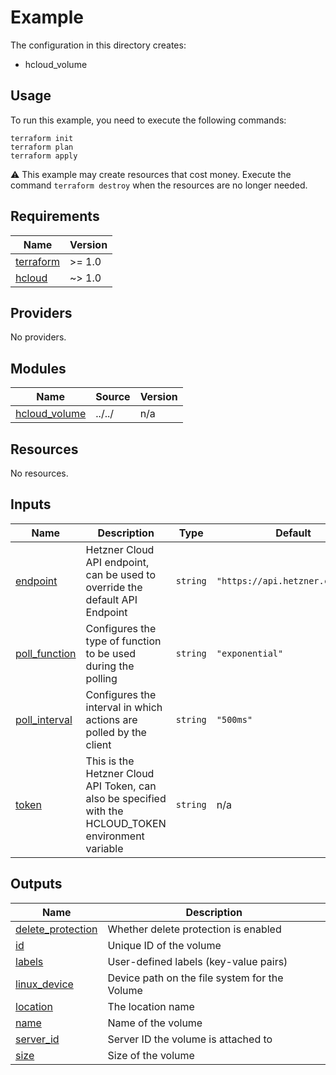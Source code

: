 # Example

The configuration in this directory creates:

* hcloud_volume

## Usage

To run this example, you need to execute the following commands:

```shell
terraform init
terraform plan
terraform apply
```

:warning: This example may create resources that cost money. Execute the
command `terraform destroy` when the resources are no longer needed.

<!-- BEGIN_TF_DOCS -->
## Requirements

| Name | Version |
|------|---------|
| <a name="requirement_terraform"></a> [terraform](#requirement\_terraform) | >= 1.0 |
| <a name="requirement_hcloud"></a> [hcloud](#requirement\_hcloud) | ~> 1.0 |

## Providers

No providers.

## Modules

| Name | Source | Version |
|------|--------|---------|
| <a name="module_hcloud_volume"></a> [hcloud\_volume](#module\_hcloud\_volume) | ../../ | n/a |

## Resources

No resources.

## Inputs

| Name | Description | Type | Default | Required |
|------|-------------|------|---------|:--------:|
| <a name="input_endpoint"></a> [endpoint](#input\_endpoint) | Hetzner Cloud API endpoint, can be used to override the default API Endpoint | `string` | `"https://api.hetzner.cloud/v1"` | no |
| <a name="input_poll_function"></a> [poll\_function](#input\_poll\_function) | Configures the type of function to be used during the polling | `string` | `"exponential"` | no |
| <a name="input_poll_interval"></a> [poll\_interval](#input\_poll\_interval) | Configures the interval in which actions are polled by the client | `string` | `"500ms"` | no |
| <a name="input_token"></a> [token](#input\_token) | This is the Hetzner Cloud API Token, can also be specified with the HCLOUD\_TOKEN environment variable | `string` | n/a | yes |

## Outputs

| Name | Description |
|------|-------------|
| <a name="output_delete_protection"></a> [delete\_protection](#output\_delete\_protection) | Whether delete protection is enabled |
| <a name="output_id"></a> [id](#output\_id) | Unique ID of the volume |
| <a name="output_labels"></a> [labels](#output\_labels) | User-defined labels (key-value pairs) |
| <a name="output_linux_device"></a> [linux\_device](#output\_linux\_device) | Device path on the file system for the Volume |
| <a name="output_location"></a> [location](#output\_location) | The location name |
| <a name="output_name"></a> [name](#output\_name) | Name of the volume |
| <a name="output_server_id"></a> [server\_id](#output\_server\_id) | Server ID the volume is attached to |
| <a name="output_size"></a> [size](#output\_size) | Size of the volume |
<!-- END_TF_DOCS -->
